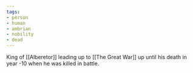 ```yaml
---
tags:
- person
- human
- ambrian
- nobility
- dead
---
```

King of [[Alberetor]] leading up to [[The Great War]] up until his death in year -10 when he was killed in battle.